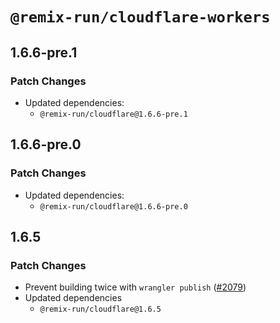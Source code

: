 # `@remix-run/cloudflare-workers`

## 1.6.6-pre.1

### Patch Changes

- Updated dependencies:
  - `@remix-run/cloudflare@1.6.6-pre.1`

## 1.6.6-pre.0

### Patch Changes

- Updated dependencies:
  - `@remix-run/cloudflare@1.6.6-pre.0`

## 1.6.5

### Patch Changes

- Prevent building twice with `wrangler publish` ([#2079](https://github.com/remix-run/remix/pull/2079))
- Updated dependencies
  - `@remix-run/cloudflare@1.6.5`
